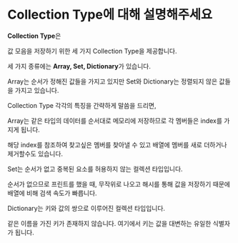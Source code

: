 Collection Type에 대해 설명해주세요
============

**Collection Type**은 

값 모음을 저장하기 위한 세 가지 Collection Type을 제공합니다. 

세 가지 종류에는 **Array, Set, Dictionary**가 있습니다. 

Array는 순서가 정해진 값들을 가지고 있지만 Set와 Dictionary는 정렬되지 않은 값들을 가지고 있습니다.     

Collection Type 각각의 특징을 간략하게 말씀을 드리면,          

Array는 같은 타입의 데이터를 순서대로 메모리에 저장하므로 각 멤버들은 index를 가지게 됩니다. 

해당 index를 참조하여 찾고싶은 멤버를 찾아낼 수 있고 배열에 멤버를 새로 더하거나 제거할수도 있습니다. 

Set는 순서가 없고 중복된 요소를 허용하지 않는 컬렉션 타입입니다. 

순서가 없으므로 프린트를 했을 때, 무작위로 나오고 해시를 통해 값을 저장하기 때문에 배열에 비해 검색 속도가 빠릅니다.  

Dictionary는 키와 값의 쌍으로 이루어진 컬렉션 타입입니다. 

같은 이름을 가진 키가 존재하지 않습니다. 여기에서 키는 값을 대변하는 유일한 식별자가 됩니다.
